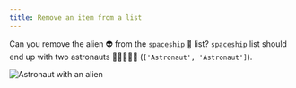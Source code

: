 ```yaml
---
title: Remove an item from a list
---
```


Can you remove the alien 👽 from the `spaceship` 🚀 list? `spaceship` list should end up with two astronauts 👩🏽‍🚀👨‍🚀 (`['Astronaut', 'Astronaut']`).

![Astronaut with an alien](https://accy570-fa2020-course-site-assets.s3-us-west-2.amazonaws.com/images/astronaut-with-alien.jpg)
